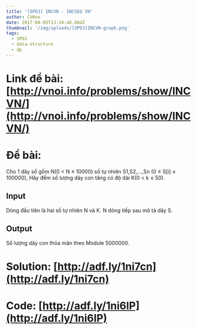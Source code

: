 ```yaml
---
title: '[SPOJ] INCVN - INCSEQ VN'
author: CVHvn
date: 2017-08-05T13:24:46.604Z
thumbnail: '/img/uploads/[SPOJ]INCVN-graph.png'
tags:
  - SPOJ
  - data-structure
  - dp
---
```

# Link đề bài: [http://vnoi.info/problems/show/INCVN/](http://vnoi.info/problems/show/INCVN/)
# Đề bài:
Cho 1 dãy số gồm N\(0 &lt; N ≤ 10000\) số tự nhiên S1,S2,...,Sn \(0 ≤ S\[i\] ≤ 100000\), Hãy đếm số lượng dãy con tăng có độ dài K\(0 &lt; k ≤ 50\).

## Input
Dòng đầu tiên là hai số tự nhiên N và K.
N dòng tiếp sau mô tả dãy S.

## Output
Số lượng dãy con thỏa mãn theo Module 5000000.

# Solution: [http://adf.ly/1ni7cn](http://adf.ly/1ni7cn)
# Code: [http://adf.ly/1ni6lP](http://adf.ly/1ni6lP)

